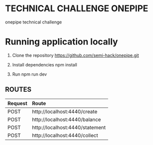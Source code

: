 # TECHNICAL CHALLENGE ONEPIPE
 onepipe technical challenge
# Running application locally
 1. Clone the repository
   https://github.com/semi-hack/onepipe.git

 2. Install dependencies
    npm install

 3. Run
    npm run dev
    
## ROUTES
| Request |             Route               |
|:--------|:--------------------------------|
| POST    | http://localhost:4440/create    |
| POST    | http://localhost:4440/balance   |
| POST    | http://localhost:4440/statement |
| POST    | http://localhost:4440/collect   |
